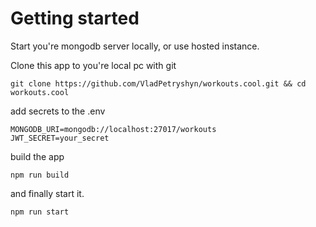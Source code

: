 # Getting started
Start you're mongodb server locally, or use hosted instance.

Clone this app to you're local pc with git
```
git clone https://github.com/VladPetryshyn/workouts.cool.git && cd workouts.cool
```
add secrets to the .env
```.env
MONGODB_URI=mongodb://localhost:27017/workouts
JWT_SECRET=your_secret
```
build the app
```
npm run build
```
and finally start it.
```
npm run start
```
